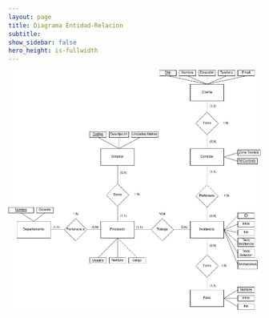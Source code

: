 ```yaml
---
layout: page
title: Diagrama Entidad-Relacion
subtitle: 
show_sidebar: false
hero_height: is-fullwidth
---
```


<p align="center">
  <img src="./img/DiagramaE-R.jpg" alt="Imagen con el diagrama entidad-relacion">
</p>
